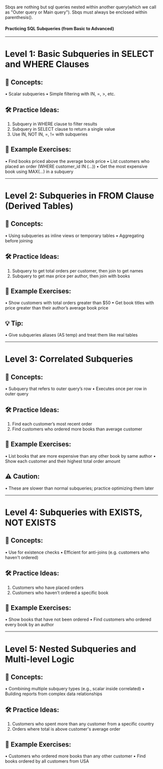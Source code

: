 Sbqs are nothing but sql queries nested within another query(which we call as "Outer query or Main query").
Sbqs must always be enclosed within parenthesis().

#### Practicing SQL Subqueries (from Basic to Advanced)
________________________________________
# Level 1: Basic Subqueries in SELECT and WHERE Clauses
## 🧠 Concepts:
•	Scalar subqueries
•	Simple filtering with IN, =, >, etc.
## 🛠 Practice Ideas:
1.	Subquery in WHERE clause to filter results
2.	Subquery in SELECT clause to return a single value
3.	Use IN, NOT IN, =, != with subqueries
## 🧪 Example Exercises:
•	Find books priced above the average book price
•	List customers who placed an order (WHERE customer_id IN (...))
•	Get the most expensive book using MAX(...) in a subquery
________________________________________
# Level 2: Subqueries in FROM Clause (Derived Tables)
## 🧠 Concepts:
•	Using subqueries as inline views or temporary tables
•	Aggregating before joining
## 🛠 Practice Ideas:
1.	Subquery to get total orders per customer, then join to get names
2.	Subquery to get max price per author, then join with books
## 🧪 Example Exercises:
•	Show customers with total orders greater than $50
•	Get book titles with price greater than their author’s average book price
## 💡 Tip:
•	Give subqueries aliases (AS temp) and treat them like real tables
________________________________________
# Level 3: Correlated Subqueries
## 🧠 Concepts:
•	Subquery that refers to outer query’s row
•	Executes once per row in outer query
## 🛠 Practice Ideas:
1.	Find each customer’s most recent order
2.	Find customers who ordered more books than average customer
## 🧪 Example Exercises:
•	List books that are more expensive than any other book by same author
•	Show each customer and their highest total order amount
## ⚠ Caution:
•	These are slower than normal subqueries; practice optimizing them later
________________________________________
# Level 4: Subqueries with EXISTS, NOT EXISTS
## 🧠 Concepts:
•	Use for existence checks
•	Efficient for anti-joins (e.g. customers who haven't ordered)
## 🛠 Practice Ideas:
1.	Customers who have placed orders
2.	Customers who haven’t ordered a specific book
## 🧪 Example Exercises:
•	Show books that have not been ordered
•	Find customers who ordered every book by an author
________________________________________
# Level 5: Nested Subqueries and Multi-level Logic
## 🧠 Concepts:
•	Combining multiple subquery types (e.g., scalar inside correlated)
•	Building reports from complex data relationships
## 🛠 Practice Ideas:
1.	Customers who spent more than any customer from a specific country
2.	Orders where total is above customer's average order
## 🧪 Example Exercises:
•	Customers who ordered more books than any other customer
•	Find books ordered by all customers from USA
